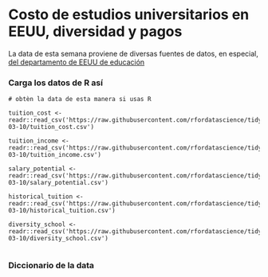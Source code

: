 # Costo de estudios universitarios en EEUU, diversidad y pagos

La data de esta semana proviene de diversas fuentes de datos, en especial, [del departamento de EEUU de educación](https://www.ed.gov/)


### Carga los datos de R así

```{r}
# obtèn la data de esta manera si usas R

tuition_cost <- readr::read_csv('https://raw.githubusercontent.com/rfordatascience/tidytuesday/master/data/2020/2020-03-10/tuition_cost.csv')

tuition_income <- readr::read_csv('https://raw.githubusercontent.com/rfordatascience/tidytuesday/master/data/2020/2020-03-10/tuition_income.csv') 

salary_potential <- readr::read_csv('https://raw.githubusercontent.com/rfordatascience/tidytuesday/master/data/2020/2020-03-10/salary_potential.csv')

historical_tuition <- readr::read_csv('https://raw.githubusercontent.com/rfordatascience/tidytuesday/master/data/2020/2020-03-10/historical_tuition.csv')

diversity_school <- readr::read_csv('https://raw.githubusercontent.com/rfordatascience/tidytuesday/master/data/2020/2020-03-10/diversity_school.csv')


```

### Diccionario de la data
